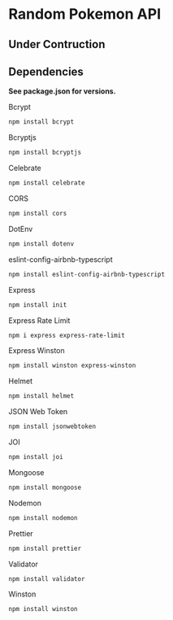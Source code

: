 # Random Pokemon API

## Under Contruction

## Dependencies

**See package.json for versions.**

Bcrypt

```bash
npm install bcrypt
```

Bcryptjs

```bash
npm install bcryptjs
```

Celebrate

```bash
npm install celebrate
```

CORS

```bash
npm install cors
```

DotEnv

```bash
npm install dotenv
```

eslint-config-airbnb-typescript

```bash
npm install eslint-config-airbnb-typescript
```

Express

```bash
npm install init
```

Express Rate Limit

```bash
npm i express express-rate-limit
```

Express Winston

```bash
npm install winston express-winston
```

Helmet

```bash
npm install helmet
```

JSON Web Token

```bash
npm install jsonwebtoken
```

JOI

```bash
npm install joi
```

Mongoose

```bash
npm install mongoose
```

Nodemon

```bash
npm install nodemon
```

Prettier

```bash
npm install prettier
```

Validator

```bash
npm install validator
```

Winston

```bash
npm install winston
```

